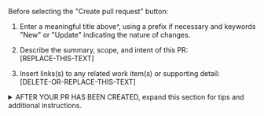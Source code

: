 Before selecting the "Create pull request" button:  

1. Enter a meaningful title above^, using a prefix if necessary and keywords "New" or "Update" indicating the nature of changes.

2. Describe the summary, scope, and intent of this PR:  
[REPLACE-THIS-TEXT]  

3. Insert links(s) to any related work item(s) or supporting detail:  
[DELETE-OR-REPLACE-THIS-TEXT]   

  






































































  
<details><summary>AFTER YOUR PR HAS BEEN CREATED, expand this section for tips and additional instructions.</summary>    
      

These are common guidelines for contributions across the repos managed by the Cloud Architecture Content Team (CACT). Some repositories may have additional specific requirements that are not listed here.   

## Guidance for all contributors  
  
  | **Topic** | **Guidance** |
  | ----------| ------------ |
  | **Draft PR** | If your PR will be a work-in-progress for more than a day or two, select the **Convert to draft** link in the upper right of the page (under **Reviewers**) to change it to a draft. For future reference, you can also do this using the **Create pull request** button drop-down during PR creation. | 
  | **ms.date metadata** | <ul><li>Don't update an article's "ms.date" metadata property unless you've done a **full freshness review** of the content. A full freshness review includes changes required to correct or improve the **full** technical accuracy of the article.</li><li>Don't update "ms.date" if you're doing targeted changes to improve non-technical aspects of the article, such as editorial quality, art improvements, article template alignment, etc.</li><li>If you've changed any "ms.date" properties for work that wasn't part of full review for freshness, please reset them to their previous value.</li></ul> | 
  | **Placement and linking** | If you're creating a new article or articles, include updates to the related TOC.yml file to propose where the article(s) should be placed. Also consider other places within the document set where it would be beneficial to cross-reference and link to your new article(s). | 
  | **PR build** | After you open your PR, and for each successive commit that you push to your branch, the publishing platform will run validation on the files in your pull request. A summary of the build results for each file will be inserted inline into your pull request, which includes any build suggestions/warnings/errors. PRs cannot be merged until all build errors and most warnings are resolved. |
  | **Publishing** | Following a successful merge, most repos publish to the live site at least once per (business) day, usually around 10am Pacific. |
  | **Additional resources** | <ul><li>[Learn.Microsoft.Com contributor guide](https://review.learn.microsoft.com/help/contribute/?branch=main)</li></ul>
  
## Additional guidance for private repos and internal contributors  

  | **Topic** | **Guidance** | 
  | ----------| ------------ | 
  | **PR size** | If your PR is more than ~5 lines of changes, or you'd like for the changes to go through editorial or larger review, open a contribution request at https://aka.ms/Contribution and include a link to the PR in response #8. Once it's processed, you'll be notified of the next steps.  |
  | **PR title prefix** | Select the **Edit** button to the right of the PR title if you need to revise it. The following prefixes are reserved for specific contribution types:<br/><br/><ul><li>**[Quality Check]** - maintenance work related to content quality (edit passes, art improvements, template alignment)</li><li>**[LinkFix]** - recurring/adhoc PRs to correct link URLs</li><li>**[Pipeline]** - new/updated contributor success pipeline content</li><li>**[WIP]** - a work-in-progress draft requiring several days/weeks</li></ul> |
  | **PR preview** | Following successful build of your PR, publishable files will also include **Preview URL** links to staged previews of your new/updated articles. Be sure to review these for verification of your intended contributions, or to send to other internal contributors for review. |
  | **PR sign-off (public repo)** | If an article you own is updated in a public repo PR, you are responsible for sign-off. You will be automatically notified via email. The PR will not be merged until you've had a chance to review and sign-off. |
  | **PR sign-off (private repo)** | After you've completed your proposed changes, addressed build warnings, and completed all review work, you can begin the sign-off process for review and merge:<br/><br/><ol><li>If your PR is in draft mode, remove "[WIP]" from the title and select **Ready for review** button at the bottom of the PR.</li><li>Enter "#sign-off" in a new comment. This comment indicates that **you're confident the work meets or exceeds Microsoft's standards for publication**, and will trigger the review process.</li><li>Your PR may be selected for initial review by the CACT. Following CACT review, you may receive questions or requests for additional changes. You should have initial feedback from CACT review within a few business days. If you have an urgent request or need to contact the team, please mention `@MicrosoftDocs/cloud-architecture-content-team-pr-reviewers` in your PR and someone will get back to you. After CACT review is complete, a `CACT #sign-off` will be added.</li><li>Final review/merge is done by the PR review team. The PR team may also respond with feedback, categorized as "Blocking" (requires action from you), or "Non-blocking" (to be addressed in a future PR).</li></ol> |
  | **Additional resources** | <ul><li>[Learn.Microsoft.Com internal contributor guide](https://review.learn.microsoft.com/help/contribute/?branch=main)</li><li>Authoring templates: [architecture-center-pr](https://review.learn.microsoft.com/help/contribute/architecture-center/templates/sample-solution-templates?branch=main), [well-architected-pr](https://review.learn.microsoft.com/help/contribute/global-waf-template?branch=main)</li><li>To contact the CACT use [e-mail](mailto:cact-pr-reviewers@microsoft.com?subject=Help%20with%20pull%20request), or @mention our GitHub team in your PR comments using: `@MicrosoftDocs/cloud-architecture-content-team-pr-reviewers`</li></ul>
</details>
